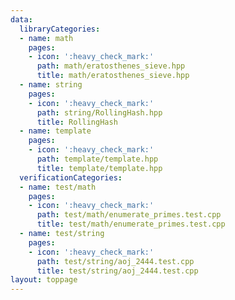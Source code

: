 ```yaml
---
data:
  libraryCategories:
  - name: math
    pages:
    - icon: ':heavy_check_mark:'
      path: math/eratosthenes_sieve.hpp
      title: math/eratosthenes_sieve.hpp
  - name: string
    pages:
    - icon: ':heavy_check_mark:'
      path: string/RollingHash.hpp
      title: RollingHash
  - name: template
    pages:
    - icon: ':heavy_check_mark:'
      path: template/template.hpp
      title: template/template.hpp
  verificationCategories:
  - name: test/math
    pages:
    - icon: ':heavy_check_mark:'
      path: test/math/enumerate_primes.test.cpp
      title: test/math/enumerate_primes.test.cpp
  - name: test/string
    pages:
    - icon: ':heavy_check_mark:'
      path: test/string/aoj_2444.test.cpp
      title: test/string/aoj_2444.test.cpp
layout: toppage
---
```

